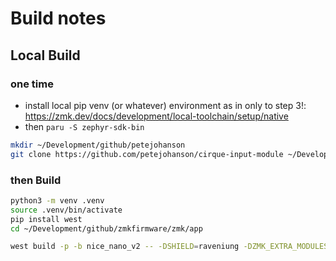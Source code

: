 # Build notes

## Local Build

### one time

* install local pip venv (or whatever) environment as in only to step 3!: <https://zmk.dev/docs/development/local-toolchain/setup/native>
* then `paru -S zephyr-sdk-bin`

```bash
mkdir ~/Development/github/petejohanson
git clone https://github.com/petejohanson/cirque-input-module ~/Development/github/petejohanson/cirque-input-module
```

### then Build

```bash
python3 -m venv .venv
source .venv/bin/activate
pip install west
cd ~/Development/github/zmkfirmware/zmk/app

west build -p -b nice_nano_v2 -- -DSHIELD=raveniung -DZMK_EXTRA_MODULES="/home/spiff/Development/github/petejohanson/cirque-input-module;/home/spiff/Development/github/FearlessSpiff/raveniung-zmk-config"

```
